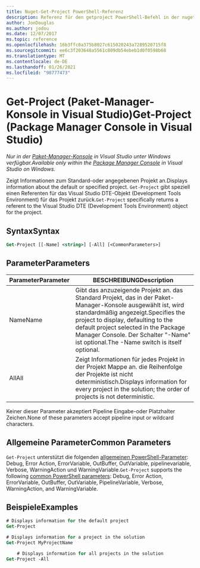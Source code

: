 ```yaml
---
title: Nuget-Get-Project PowerShell-Referenz
description: Referenz für den getproject PowerShell-Befehl in der nuget-Paket-Manager-Konsole in Visual Studio.
author: JonDouglas
ms.author: jodou
ms.date: 12/07/2017
ms.topic: reference
ms.openlocfilehash: 16b3ffc0a375b8027c615020243a7289520715f8
ms.sourcegitcommit: ee6c3f203648a5561c809db54ebeb1d0f0598b68
ms.translationtype: MT
ms.contentlocale: de-DE
ms.lasthandoff: 01/26/2021
ms.locfileid: "98777473"
---
```

# <a name="get-project-package-manager-console-in-visual-studio"></a><span data-ttu-id="affa8-103">Get-Project (Paket-Manager-Konsole in Visual Studio)</span><span class="sxs-lookup"><span data-stu-id="affa8-103">Get-Project (Package Manager Console in Visual Studio)</span></span>

<span data-ttu-id="affa8-104">*Nur in der [Paket-Manager-Konsole](../../consume-packages/install-use-packages-powershell.md) in Visual Studio unter Windows verfügbar.*</span><span class="sxs-lookup"><span data-stu-id="affa8-104">*Available only within the [Package Manager Console](../../consume-packages/install-use-packages-powershell.md) in Visual Studio on Windows.*</span></span>

<span data-ttu-id="affa8-105">Zeigt Informationen zum Standard-oder angegebenen Projekt an.</span><span class="sxs-lookup"><span data-stu-id="affa8-105">Displays information about the default or specified project.</span></span> <span data-ttu-id="affa8-106">`Get-Project` gibt speziell einen Referenten für das Visual Studio DTE-Objekt (Development Tools Environment) für das Projekt zurück.</span><span class="sxs-lookup"><span data-stu-id="affa8-106">`Get-Project` specifically returns a referent to the Visual Studio DTE (Development Tools Environment) object for the project.</span></span>

## <a name="syntax"></a><span data-ttu-id="affa8-107">Syntax</span><span class="sxs-lookup"><span data-stu-id="affa8-107">Syntax</span></span>

```ps
Get-Project [[-Name] <string>] [-All] [<CommonParameters>]
```

## <a name="parameters"></a><span data-ttu-id="affa8-108">Parameter</span><span class="sxs-lookup"><span data-stu-id="affa8-108">Parameters</span></span>

| <span data-ttu-id="affa8-109">Parameter</span><span class="sxs-lookup"><span data-stu-id="affa8-109">Parameter</span></span> | <span data-ttu-id="affa8-110">BESCHREIBUNG</span><span class="sxs-lookup"><span data-stu-id="affa8-110">Description</span></span> |
| --- | --- |
| <span data-ttu-id="affa8-111">Name</span><span class="sxs-lookup"><span data-stu-id="affa8-111">Name</span></span> | <span data-ttu-id="affa8-112">Gibt das anzuzeigende Projekt an. das Standard Projekt, das in der Paket-Manager-Konsole ausgewählt ist, wird standardmäßig angezeigt.</span><span class="sxs-lookup"><span data-stu-id="affa8-112">Specifies the project to display, defaulting to the default project selected in the Package Manager Console.</span></span> <span data-ttu-id="affa8-113">Der Schalter "-Name" ist optional.</span><span class="sxs-lookup"><span data-stu-id="affa8-113">The -Name switch is itself optional.</span></span> |
| <span data-ttu-id="affa8-114">All</span><span class="sxs-lookup"><span data-stu-id="affa8-114">All</span></span> | <span data-ttu-id="affa8-115">Zeigt Informationen für jedes Projekt in der Projekt Mappe an. die Reihenfolge der Projekte ist nicht deterministisch.</span><span class="sxs-lookup"><span data-stu-id="affa8-115">Displays information for every project in the solution; the order of projects is not deterministic.</span></span> |

<span data-ttu-id="affa8-116">Keiner dieser Parameter akzeptiert Pipeline Eingabe-oder Platzhalter Zeichen.</span><span class="sxs-lookup"><span data-stu-id="affa8-116">None of these parameters accept pipeline input or wildcard characters.</span></span>

## <a name="common-parameters"></a><span data-ttu-id="affa8-117">Allgemeine Parameter</span><span class="sxs-lookup"><span data-stu-id="affa8-117">Common Parameters</span></span>

<span data-ttu-id="affa8-118">`Get-Project` unterstützt die folgenden [allgemeinen PowerShell-Parameter](/powershell/module/microsoft.powershell.core/about/about_commonparameters): Debug, Error Action, ErrorVariable, OutBuffer, OutVariable, pipelinevariable, Verbose, WarningAction und WarningVariable.</span><span class="sxs-lookup"><span data-stu-id="affa8-118">`Get-Project` supports the following [common PowerShell parameters](/powershell/module/microsoft.powershell.core/about/about_commonparameters): Debug, Error Action, ErrorVariable, OutBuffer, OutVariable, PipelineVariable, Verbose, WarningAction, and WarningVariable.</span></span>

## <a name="examples"></a><span data-ttu-id="affa8-119">Beispiele</span><span class="sxs-lookup"><span data-stu-id="affa8-119">Examples</span></span>

```ps
# Displays information for the default project
Get-Project

# Displays information for a project in the solution
Get-Project MyProjectName

    # Displays information for all projects in the solution
Get-Project -All
```